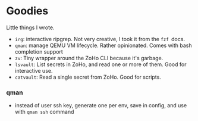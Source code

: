 # Goodies
Little things I wrote.

- `irg`: interactive ripgrep. Not very creative, I took it from the `fzf `docs.
- `qman`: manage QEMU VM lifecycle. Rather opinionated. Comes with bash completion support
- `zv`: Tiny wrapper around the ZoHo CLI because it's garbage.
- `lsvault`: List secrets in ZoHo, and read one or more of them. Good for interactive use. 
- `catvault`: Read a single secret from ZoHo. Good for scripts.

### qman
- instead of user ssh key, generate one per env, save in config, and use with `qman ssh` command
